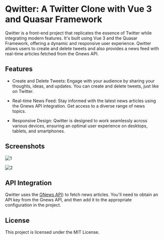 # Qwitter: A Twitter Clone with Vue 3 and Quasar Framework
Qwitter is a front-end project that replicates the essence of Twitter while integrating modern features. It's built using Vue 3 and the Quasar Framework, offering a dynamic and responsive user experience. Qwitter allows users to create and delete tweets and also provides a news feed with real-time articles fetched from the Gnews API.

## Features
* Create and Delete Tweets: Engage with your audience by sharing your thoughts, ideas, and updates. You can create and delete tweets, just like on Twitter.

* Real-time News Feed: Stay informed with the latest news articles using the Gnews API integration. Get access to a diverse range of news topics.

* Responsive Design: Qwitter is designed to work seamlessly across various devices, ensuring an optimal user experience on desktops, tablets, and smartphones.


## Screenshots
![1](https://github.com/SahilBht/Qwitter/assets/88426479/b7230467-cad3-4f53-83e9-baffd47851e9)


![2](https://github.com/SahilBht/Qwitter/assets/88426479/70c760c0-2b12-4c9a-b368-674d4b1793a9)

## API Integration
Qwitter uses the [GNews API](https://gnews.io/docs/v4#introduction)) to fetch news articles. You'll need to obtain an API key from the Gnews API, and then add it to the appropriate configuration in the project.

## License
This project is licensed under the MIT License.
